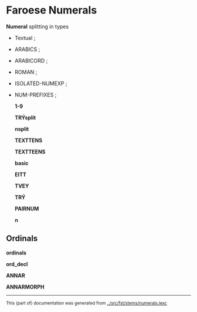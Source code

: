 # Faroese Numerals



**Numeral** splitting in types
* Textual ;  
* ARABICS ;  
* ARABICORD ;  
* ROMAN ;  
* ISOLATED-NUMEXP ;  
* NUM-PREFIXES ;  




  **1-9** 



  **TRÝsplit** 

  **nsplit** 

  **TEXTTENS** 


  **TEXTTEENS** 

  **basic** 



  **EITT** 

  **TVEY** 

  **TRÝ** 

  **PAIRNUM** 

  **n** 


## Ordinals

  **ordinals** 

  **ord_decl** 

  **ANNAR** 

  **ANNARMORPH** 



* * *
<small>This (part of) documentation was generated from [../src/fst/stems/numerals.lexc](http://github.com/giellalt/lang-fao/blob/main/../src/fst/stems/numerals.lexc)</small>